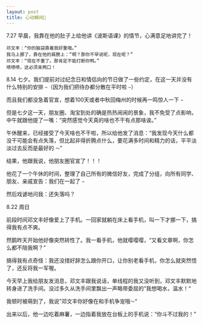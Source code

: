 ```yaml
---
layout: post
title: 心动瞬间💓
---
```


7.27 早晨，我靠在他的肚子上给他讲《波斯语课》的情节，心满意足地讲完了！

```
邓文丰：“你的脑袋靠着我好重哦。”
我马上挪了，靠在他的肩膀上：“啊？那你不早说呢，现在呢？”
邓文丰：“现在不重了。那肯定不能打断你鸭。”
啧啧啧，这必须亲两口！
```

8.14 七夕。我们提前对过纪念日和情侣向的节日做了一些约定，在这一天并没有什么特别的安排 `~`（因为我们把待办都分散在平时啦 `~`）

而且我们都没急着官宣，想着100天或者中秋回梅州的时候再一鸣惊人一下 `~`

但是七夕这一天，朋友圈、淘宝到处的确是热热闹闹的景象，我不免受了点影响，中午就跟他提了一嘴：“突然感觉今天真的啥也不干有点那啥诶。”

午休醒来，已经接受了今天啥也不干啦，所以给他发了消息：“我发现今天什么都没干可能会有点失落，但比起非得折腾点什么，要花满多时间和精力的话，平平淡淡过去反而是最好的 `～`”

结果，他跟我说，他朋友圈官宣了！！！

他花了一个午休的时间，整理了自己所有的微信好友，完成了分组，向所有同学、朋友、亲戚宣告：我们在一起了 `~`

然后戏谑地问我：还失落吗？

8.22 周日

前段时间邓文丰好像爱上了手机。一回家就躺在床上看手机，叫一下才挪一下，搞得我有点不爽。

然鹅昨天开始他好像突然转性了。我一看手机，他就嘤嘤嘤，“又看文章啊，你怎么都不陪我啊？”

搞得我有点奇怪：我还没措好辞怎么跟你开口，让你别老看手机，你怎么就突然悟了，还反将我一军喔。

今天早上我给朋友发消息，邓文丰跟我说话，单线程的我又没听到，邓文丰默默地转身进了洗手间。没过多久从洗手间里飘出一声略带委屈的”我想喝水，温水！“

我顿时被萌到了，我说”邓文丰你好像在和手机争宠哦`～`“

出来以后，他一边吃着麻薯，一边指着我放在台板上的手机说：“你斗不过我的！”
